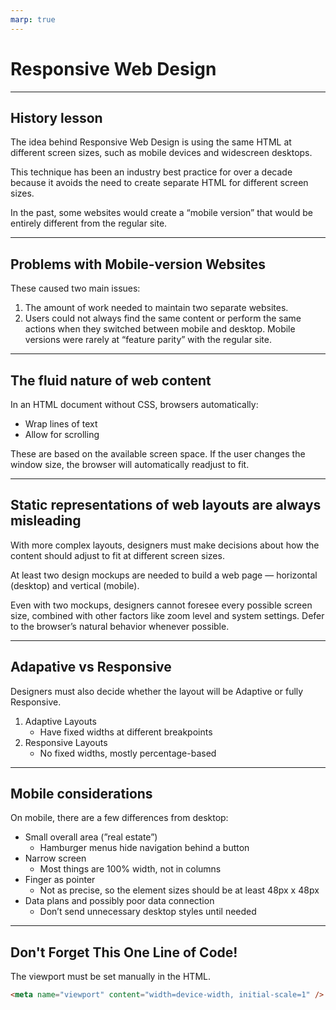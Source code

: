 ```yaml
---
marp: true
---
```


# Responsive Web Design

---

## History lesson

The idea behind Responsive Web Design is using the same HTML at different screen sizes, such as mobile devices and widescreen desktops.

This technique has been an industry best practice for over a decade because it avoids the need to create separate HTML for different screen sizes.

In the past, some websites would create a “mobile version” that would be entirely different from the regular site.

---

## Problems with Mobile-version Websites

These caused two main issues:

1. The amount of work needed to maintain two separate websites.
2. Users could not always find the same content or perform the same actions when they switched between mobile and desktop. Mobile versions were rarely at “feature parity” with the regular site.

---

## The fluid nature of web content

In an HTML document without CSS, browsers automatically:

- Wrap lines of text
- Allow for scrolling

These are based on the available screen space. If the user changes the window size, the browser will automatically readjust to fit.

---

## Static representations of web layouts are always misleading

With more complex layouts, designers must make decisions about how the content should adjust to fit at different screen sizes.

At least two design mockups are needed to build a web page — horizontal (desktop) and vertical (mobile).

Even with two mockups, designers cannot foresee every possible screen size, combined with other factors like zoom level and system settings. Defer to the browser’s natural behavior whenever possible.

---

## Adapative vs Responsive

Designers must also decide whether the layout will be Adaptive or fully Responsive.

1. Adaptive Layouts
   - Have fixed widths at different breakpoints
2. Responsive Layouts
   - No fixed widths, mostly percentage-based

---

## Mobile considerations

On mobile, there are a few differences from desktop:

- Small overall area (”real estate”)
  - Hamburger menus hide navigation behind a button
- Narrow screen
  - Most things are 100% width, not in columns
- Finger as pointer
  - Not as precise, so the element sizes should be at least 48px x 48px
- Data plans and possibly poor data connection
  - Don’t send unnecessary desktop styles until needed

---

## Don't Forget This One Line of Code!

The viewport must be set manually in the HTML.

```html
<meta name="viewport" content="width=device-width, initial-scale=1" />
```
